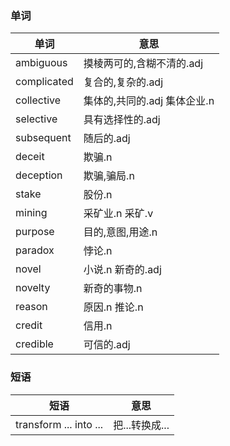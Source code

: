 ### 单词
|单词|意思|
|---|---|
|ambiguous|摸棱两可的,含糊不清的.adj|
|complicated|复合的,复杂的.adj|
|collective|集体的,共同的.adj 集体企业.n|
|selective|具有选择性的.adj|
|subsequent|随后的.adj|
|deceit|欺骗.n|
|deception|欺骗,骗局.n|
|stake|股份.n|
|mining|采矿业.n 采矿.v|
|purpose|目的,意图,用途.n|
|paradox|悖论.n|
|novel|小说.n 新奇的.adj|
|novelty|新奇的事物.n|
|reason|原因.n 推论.n|
|credit|信用.n|
|credible|可信的.adj|

### 短语
|短语|意思|
|---|---|
|transform ... into ...|把...转换成...|